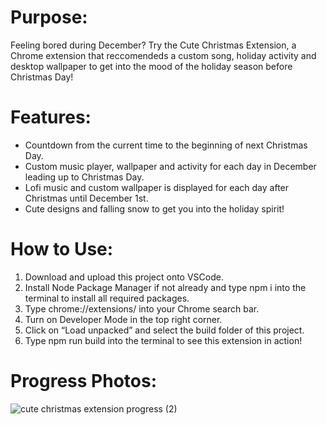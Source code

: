 # Purpose:
Feeling bored during December? Try the Cute Christmas Extension, a Chrome extension that reccomendeds a custom song, holiday activity and desktop wallpaper to get into the mood of the holiday season before Christmas Day!

# Features:
- Countdown from the current time to the beginning of next Christmas Day.
- Custom music player, wallpaper and activity for each day in December leading up to Christmas Day.
- Lofi music and custom wallpaper is displayed for each day after Christmas until December 1st.
- Cute designs and falling snow to get you into the holiday spirit!

# How to Use:
1. Download and upload this project onto VSCode.
2. Install Node Package Manager if not already and type npm i into the terminal to install all required packages.
3. Type chrome://extensions/ into your Chrome search bar.
4. Turn on Developer Mode in the top right corner.
5. Click on “Load unpacked” and select the build folder of this project.
6. Type npm run build into the terminal to see this extension in action!

# Progress Photos:
![cute christmas extension progress (2)](https://user-images.githubusercontent.com/72311728/209408998-6109ac5f-539d-4773-a2a6-e09ee6d15a65.png)
